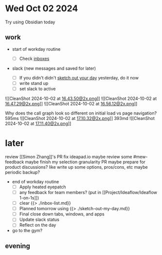 # Wed Oct 02 2024

Try using Obsidian today

## work

- start of workday routine
  - [ ] Check [inboxes](./inbox-list.md)
- slack (new messages and saved for later)

  - [ ] If you didn't didn't [sketch out your day](./sketch-out-my-day.md) yesterday, do it now
  - [ ] write stand up
  - [ ] set slack to active

![[CleanShot 2024-10-02 at 16.43.50@2x.png]]
![[CleanShot 2024-10-02 at 16.47.29@2x.png]]
![[CleanShot 2024-10-02 at 16.56.12@2x.png]]

Why does the call graph look so different on initial load vs page navigation?
595ms
![[CleanShot 2024-10-02 at 17.10.32@2x.png]]
393md
![[CleanShot 2024-10-02 at 17.11.40@2x.png]]

# later

review [[Simon Zhang]]'s PR
fix ideapad.io
maybe review some #mew-feedback
maybe finish my selection granularity PR
maybe prepare for product discussions? like write up some options, pros/cons, etc
maybe periodic backup?

- end of workday routine
  - [ ] Apply heated eyepatch
  - [ ] any feedback for team members? (put in [[Project/Ideaflow/Ideaflow 1-on-1s]])
  - [ ] clear [](./inbox-list.md)
        {{> ./inbox-list.md}}
  - [ ] Planned tomorrow using [](./sketch-out-my-day.md)
        {{> ./sketch-out-my-day.md}}
  - [ ] Final close down tabs, windows, and apps
  - [ ] Update slack status
  - [ ] Reflect on the day [](./daily-reflections.md)
- go to the gym?

## evening

